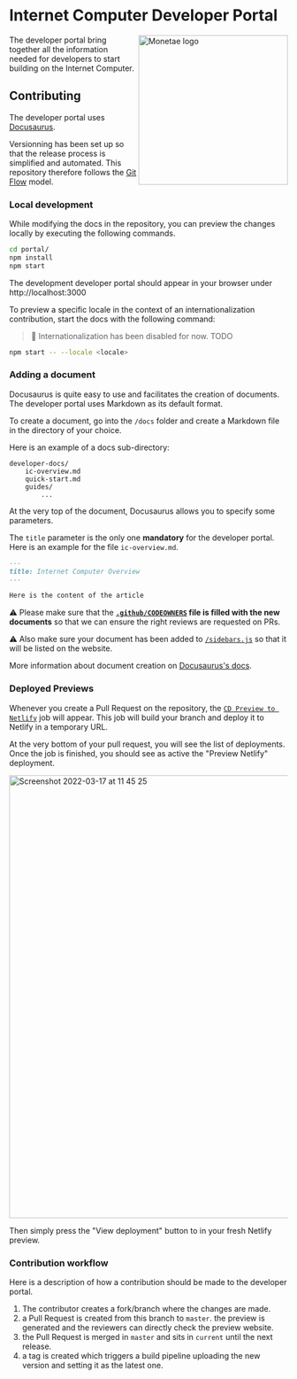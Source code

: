 # Internet Computer Developer Portal

<img src="https://user-images.githubusercontent.com/15371828/158857061-8fa8d079-d33f-4ed2-88aa-56d452d238d8.svg" align="right" alt="Monetae logo" width="270">

The developer portal bring together all the information needed for developers to start building on the Internet Computer.

## Contributing
The developer portal uses [Docusaurus](https://docusaurus.io/docs). 

Versionning has been set up so that the release process is simplified and automated. 
This repository therefore follows the [Git Flow](https://nvie.com/posts/a-successful-git-branching-model/) model. 

### Local development
While modifying the docs in the repository, you can preview the changes locally by executing the following commands.
```bash
cd portal/
npm install 
npm start
```

The development developer portal should appear in your browser under http://localhost:3000

To preview a specific locale in the context of an internationalization contribution, start the docs with the following command:

> 🚧 Internationalization has been disabled for now. TODO

```bash
npm start -- --locale <locale>
```

### Adding a document
Docusaurus is quite easy to use and facilitates the creation of documents. 
The developer portal uses Markdown as its default format. 

To create a document, go into the `/docs` folder and create a Markdown file in the directory of your choice.

Here is an example of a docs sub-directory:

```
developer-docs/
    ic-overview.md
    quick-start.md
    guides/
        ...
```

At the very top of the document, Docusaurus allows you to specify some parameters. 

The `title` parameter is the only one **mandatory** for the developer portal. 
Here is an example for the file `ic-overview.md`.

```md
---
title: Internet Computer Overview
---

Here is the content of the article
```

⚠️ Please make sure that the **[`.github/CODEOWNERS`](https://github.com/dfinity/portal/blob/master/.github/CODEOWNERS) file is filled with the new documents** so that we can ensure the right reviews are requested on PRs.

⚠️ Also make sure your document has been added to [`/sidebars.js`](https://github.com/dfinity/portal/blob/master/sidebars.js) so that it will be listed on the website.

More information about document creation on [Docusaurus's docs](https://docusaurus.io/docs/create-doc). 

### Deployed Previews
Whenever you create a Pull Request on the repository, the [`CD Preview to Netlify`](https://github.com/dfinity/portal/actions/workflows/cd--preview-netlify.yml) job will appear. 
This job will build your branch and deploy it to Netlify in a temporary URL. 

At the very bottom of your pull request, you will see the list of deployments. 
Once the job is finished, you should see as active the "Preview Netlify" deployment. 

<img width="800" alt="Screenshot 2022-03-17 at 11 45 25" src="https://user-images.githubusercontent.com/15371828/158793201-bb41f003-3d8d-4f95-9f91-8798613bc695.png">

Then simply press the "View deployment" button to in your fresh Netlify preview.


### Contribution workflow
Here is a description of how a contribution should be made to the developer portal. 
1. The contributor creates a fork/branch where the changes are made. 
2. a Pull Request is created from this branch to `master`. the preview is generated and the reviewers can directly check the preview website.
3. the Pull Request is merged in `master` and sits in `current` until the next release. 
4. a tag is created which triggers a build pipeline uploading the new version and setting it as the latest one.
